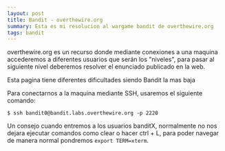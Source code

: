 ```yaml
---
layout: post
title: Bandit - overthewire.org
summary: Esta es mi resolucion al wargame bandit de overthewire.org
tags: bandit 
---
```


overthewire.org es un recurso donde mediante conexiones a una maquina accederemos a diferentes usuarios que serán los "niveles", para pasar al siguiente nivel deberemos resolver el enunciado publicado en la web. 

Esta pagina tiene diferentes dificultades siendo Bandit la mas baja

Para conectarnos a la maquina mediante SSH, usaremos el siguiente comando:

`$ ssh bandit0@bandit.labs.overthewire.org -p 2220`

Un consejo cuando entremos a los usuarios banditX, normalmente no nos dejara ejecutar comandos como clear o hacer ctrl + L,
para poder navegar de manera normal pondremos `export TERM=xterm`.

